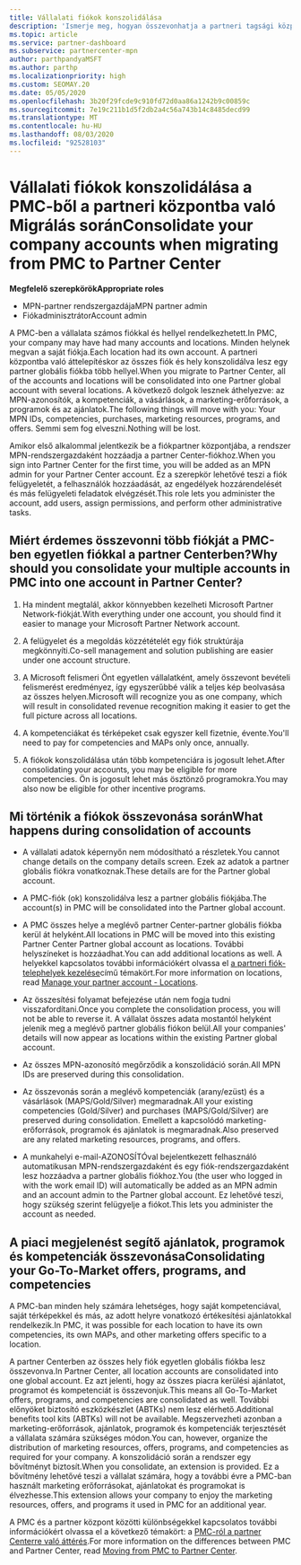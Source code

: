 ```yaml
---
title: Vállalati fiókok konszolidálása
description: 'Ismerje meg, hogyan összevonhatja a partneri tagsági központ (PMC) fiókjait egyetlen fiókba a partner Centerben. A következőre vonatkozik: a PMC-ról a partneri központba való áttelepítés.'
ms.topic: article
ms.service: partner-dashboard
ms.subservice: partnercenter-mpn
author: parthpandyaMSFT
ms.author: parthp
ms.localizationpriority: high
ms.custom: SEOMAY.20
ms.date: 05/05/2020
ms.openlocfilehash: 3b20f29fcde9c910fd72d0aa86a1242b9c00859c
ms.sourcegitcommit: 7e19c211b1d5f2db2a4c56a743b14c8485decd99
ms.translationtype: MT
ms.contentlocale: hu-HU
ms.lasthandoff: 08/03/2020
ms.locfileid: "92528103"
---
```

# <a name="consolidate-your-company-accounts-when-migrating-from-pmc-to-partner-center"></a><span data-ttu-id="8c5cd-104">Vállalati fiókok konszolidálása a PMC-ből a partneri központba való Migrálás során</span><span class="sxs-lookup"><span data-stu-id="8c5cd-104">Consolidate your company accounts when migrating from PMC to Partner Center</span></span>

<span data-ttu-id="8c5cd-105">**Megfelelő szerepkörök**</span><span class="sxs-lookup"><span data-stu-id="8c5cd-105">**Appropriate roles**</span></span>

- <span data-ttu-id="8c5cd-106">MPN-partner rendszergazdája</span><span class="sxs-lookup"><span data-stu-id="8c5cd-106">MPN partner admin</span></span>
- <span data-ttu-id="8c5cd-107">Fiókadminisztrátor</span><span class="sxs-lookup"><span data-stu-id="8c5cd-107">Account admin</span></span>

<span data-ttu-id="8c5cd-108">A PMC-ben a vállalata számos fiókkal és hellyel rendelkezhetett.</span><span class="sxs-lookup"><span data-stu-id="8c5cd-108">In PMC, your company may have had many accounts and locations.</span></span> <span data-ttu-id="8c5cd-109">Minden helynek megvan a saját fiókja.</span><span class="sxs-lookup"><span data-stu-id="8c5cd-109">Each location had its own account.</span></span> <span data-ttu-id="8c5cd-110">A partneri központba való áttelepítéskor az összes fiók és hely konszolidálva lesz egy partner globális fiókba több hellyel.</span><span class="sxs-lookup"><span data-stu-id="8c5cd-110">When you migrate to Partner Center, all of the accounts and locations will be consolidated into one Partner global account with several locations.</span></span> <span data-ttu-id="8c5cd-111">A következő dolgok lesznek áthelyezve: az MPN-azonosítók, a kompetenciák, a vásárlások, a marketing-erőforrások, a programok és az ajánlatok.</span><span class="sxs-lookup"><span data-stu-id="8c5cd-111">The following things will move with you: Your MPN IDs, competencies, purchases, marketing resources, programs, and offers.</span></span> <span data-ttu-id="8c5cd-112">Semmi sem fog elveszni.</span><span class="sxs-lookup"><span data-stu-id="8c5cd-112">Nothing will be lost.</span></span>

<span data-ttu-id="8c5cd-113">Amikor első alkalommal jelentkezik be a fiókpartner központjába, a rendszer MPN-rendszergazdaként hozzáadja a partner Center-fiókhoz.</span><span class="sxs-lookup"><span data-stu-id="8c5cd-113">When you sign into Partner Center for the first time, you will be added as an MPN admin for your Partner Center account.</span></span> <span data-ttu-id="8c5cd-114">Ez a szerepkör lehetővé teszi a fiók felügyeletét, a felhasználók hozzáadását, az engedélyek hozzárendelését és más felügyeleti feladatok elvégzését.</span><span class="sxs-lookup"><span data-stu-id="8c5cd-114">This role lets you administer the account, add users, assign permissions, and perform other administrative tasks.</span></span>

## <a name="why-should-you-consolidate-your-multiple-accounts-in-pmc-into-one-account-in-partner-center"></a><span data-ttu-id="8c5cd-115">Miért érdemes összevonni több fiókját a PMC-ben egyetlen fiókkal a partner Centerben?</span><span class="sxs-lookup"><span data-stu-id="8c5cd-115">Why should you consolidate your multiple accounts in PMC into one account in Partner Center?</span></span>

1. <span data-ttu-id="8c5cd-116">Ha mindent megtalál, akkor könnyebben kezelheti Microsoft Partner Network-fiókját.</span><span class="sxs-lookup"><span data-stu-id="8c5cd-116">With everything under one account, you should find it easier to manage your Microsoft Partner Network account.</span></span>

2. <span data-ttu-id="8c5cd-117">A felügyelet és a megoldás közzétételét egy fiók struktúrája megkönnyíti.</span><span class="sxs-lookup"><span data-stu-id="8c5cd-117">Co-sell management and solution publishing are easier under one account structure.</span></span>

3. <span data-ttu-id="8c5cd-118">A Microsoft felismeri Önt egyetlen vállalatként, amely összevont bevételi felismerést eredményez, így egyszerűbbé válik a teljes kép beolvasása az összes helyen.</span><span class="sxs-lookup"><span data-stu-id="8c5cd-118">Microsoft will recognize you as one company, which will result in consolidated revenue recognition making it easier to get the full picture across all locations.</span></span>  

4. <span data-ttu-id="8c5cd-119">A kompetenciákat és térképeket csak egyszer kell fizetnie, évente.</span><span class="sxs-lookup"><span data-stu-id="8c5cd-119">You'll need to pay for competencies and MAPs only once, annually.</span></span>

5. <span data-ttu-id="8c5cd-120">A fiókok konszolidálása után több kompetenciára is jogosult lehet.</span><span class="sxs-lookup"><span data-stu-id="8c5cd-120">After consolidating your accounts, you may be eligible for more competencies.</span></span> <span data-ttu-id="8c5cd-121">Ön is jogosult lehet más ösztönző programokra.</span><span class="sxs-lookup"><span data-stu-id="8c5cd-121">You may also now be eligible for other incentive programs.</span></span>

## <a name="what-happens-during-consolidation-of-accounts"></a><span data-ttu-id="8c5cd-122">Mi történik a fiókok összevonása során</span><span class="sxs-lookup"><span data-stu-id="8c5cd-122">What happens during consolidation of accounts</span></span>

- <span data-ttu-id="8c5cd-123">A vállalati adatok képernyőn nem módosítható a részletek.</span><span class="sxs-lookup"><span data-stu-id="8c5cd-123">You cannot change details on the company details screen.</span></span> <span data-ttu-id="8c5cd-124">Ezek az adatok a partner globális fiókra vonatkoznak.</span><span class="sxs-lookup"><span data-stu-id="8c5cd-124">These details are for the Partner global account.</span></span>

- <span data-ttu-id="8c5cd-125">A PMC-fiók (ok) konszolidálva lesz a partner globális fiókjába.</span><span class="sxs-lookup"><span data-stu-id="8c5cd-125">The account(s) in PMC will be consolidated into the Partner global account.</span></span>

- <span data-ttu-id="8c5cd-126">A PMC összes helye a meglévő partner Center-partner globális fiókba kerül át helyként.</span><span class="sxs-lookup"><span data-stu-id="8c5cd-126">All locations in PMC will be moved into this existing Partner Center Partner global account as locations.</span></span> <span data-ttu-id="8c5cd-127">További helyszíneket is hozzáadhat.</span><span class="sxs-lookup"><span data-stu-id="8c5cd-127">You can add additional locations as well.</span></span> <span data-ttu-id="8c5cd-128">A helyekkel kapcsolatos további információkért olvassa el  [a partneri fiók-telephelyek kezelése](manage-locations.md)című témakört.</span><span class="sxs-lookup"><span data-stu-id="8c5cd-128">For more information on locations, read  [Manage your partner account - Locations](manage-locations.md).</span></span>

- <span data-ttu-id="8c5cd-129">Az összesítési folyamat befejezése után nem fogja tudni visszafordítani.</span><span class="sxs-lookup"><span data-stu-id="8c5cd-129">Once you complete the consolidation process, you will not be able to reverse it.</span></span> <span data-ttu-id="8c5cd-130">A vállalat összes adata mostantól helyként jelenik meg a meglévő partner globális fiókon belül.</span><span class="sxs-lookup"><span data-stu-id="8c5cd-130">All your companies' details will now appear as locations within the existing Partner global account.</span></span> 

- <span data-ttu-id="8c5cd-131">Az összes MPN-azonosító megőrződik a konszolidáció során.</span><span class="sxs-lookup"><span data-stu-id="8c5cd-131">All MPN IDs are preserved during this consolidation.</span></span>

- <span data-ttu-id="8c5cd-132">Az összevonás során a meglévő kompetenciák (arany/ezüst) és a vásárlások (MAPS/Gold/Silver) megmaradnak.</span><span class="sxs-lookup"><span data-stu-id="8c5cd-132">All your existing competencies (Gold/Silver) and purchases (MAPS/Gold/Silver) are preserved during consolidation.</span></span> <span data-ttu-id="8c5cd-133">Emellett a kapcsolódó marketing-erőforrások, programok és ajánlatok is megmaradnak.</span><span class="sxs-lookup"><span data-stu-id="8c5cd-133">Also preserved are any related marketing resources, programs, and offers.</span></span>

- <span data-ttu-id="8c5cd-134">A munkahelyi e-mail-AZONOSÍTÓval bejelentkezett felhasználó automatikusan MPN-rendszergazdaként és egy fiók-rendszergazdaként lesz hozzáadva a partner globális fiókhoz.</span><span class="sxs-lookup"><span data-stu-id="8c5cd-134">You (the user who logged in with the work email ID) will automatically be added as an MPN admin and an account admin to the Partner global account.</span></span> <span data-ttu-id="8c5cd-135">Ez lehetővé teszi, hogy szükség szerint felügyelje a fiókot.</span><span class="sxs-lookup"><span data-stu-id="8c5cd-135">This lets you administer the account as needed.</span></span>

## <a name="consolidating-your-go-to-market-offers-programs-and-competencies"></a><span data-ttu-id="8c5cd-136">A piaci megjelenést segítő ajánlatok, programok és kompetenciák összevonása</span><span class="sxs-lookup"><span data-stu-id="8c5cd-136">Consolidating your Go-To-Market offers, programs, and competencies</span></span>

<span data-ttu-id="8c5cd-137">A PMC-ban minden hely számára lehetséges, hogy saját kompetenciával, saját térképekkel és más, az adott helyre vonatkozó értékesítési ajánlatokkal rendelkezik.</span><span class="sxs-lookup"><span data-stu-id="8c5cd-137">In PMC, it was possible for each location to have its own competencies, its own MAPs, and other marketing offers specific to a location.</span></span>

<span data-ttu-id="8c5cd-138">A partner Centerben az összes hely fiók egyetlen globális fiókba lesz összevonva.</span><span class="sxs-lookup"><span data-stu-id="8c5cd-138">In Partner Center, all location accounts are consolidated into one global account.</span></span> <span data-ttu-id="8c5cd-139">Ez azt jelenti, hogy az összes piacra kerülési ajánlatot, programot és kompetenciát is összevonjuk.</span><span class="sxs-lookup"><span data-stu-id="8c5cd-139">This means all Go-To-Market offers, programs, and competencies are consolidated as well.</span></span> <span data-ttu-id="8c5cd-140">További előnyöket biztosító eszközkészlet (ABTKs) nem lesz elérhető.</span><span class="sxs-lookup"><span data-stu-id="8c5cd-140">Additional benefits tool kits (ABTKs) will not be available.</span></span> <span data-ttu-id="8c5cd-141">Megszervezheti azonban a marketing-erőforrások, ajánlatok, programok és kompetenciák terjesztését a vállalata számára szükséges módon.</span><span class="sxs-lookup"><span data-stu-id="8c5cd-141">You can, however, organize the distribution of marketing resources, offers, programs, and competencies as required for your company.</span></span> <span data-ttu-id="8c5cd-142">A konszolidáció során a rendszer egy bővítményt biztosít.</span><span class="sxs-lookup"><span data-stu-id="8c5cd-142">When you consolidate, an extension is provided.</span></span> <span data-ttu-id="8c5cd-143">Ez a bővítmény lehetővé teszi a vállalat számára, hogy a további évre a PMC-ban használt marketing erőforrásokat, ajánlatokat és programokat is élvezhesse.</span><span class="sxs-lookup"><span data-stu-id="8c5cd-143">This extension allows your company to enjoy the marketing resources, offers, and programs it used in PMC for an additional year.</span></span>

<span data-ttu-id="8c5cd-144">A PMC és a partner központ közötti különbségekkel kapcsolatos további információkért olvassa el a következő témakört: a [PMC-ról a partner Centerre való áttérés](guide-to-migration.md).</span><span class="sxs-lookup"><span data-stu-id="8c5cd-144">For more information on the differences between PMC and Partner Center, read [Moving from PMC to Partner Center](guide-to-migration.md).</span></span>

